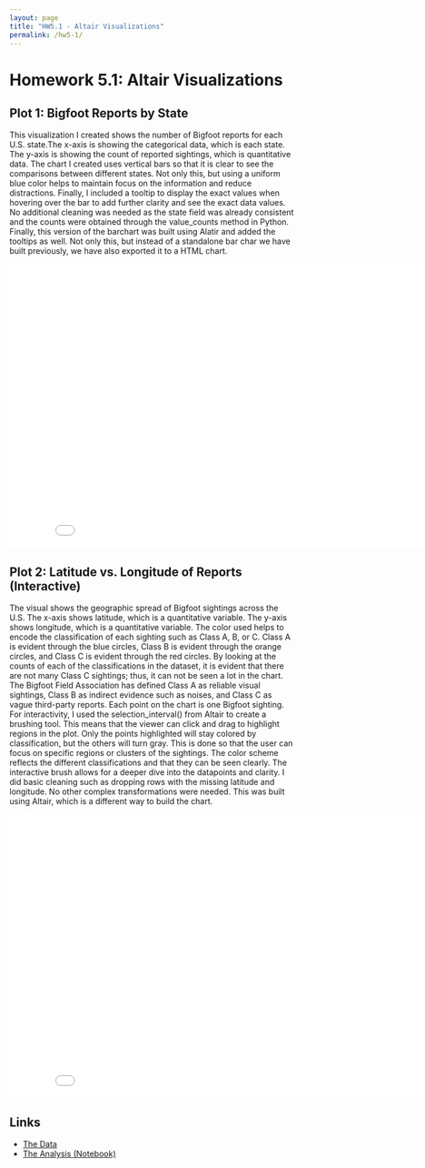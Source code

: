 ```yaml
---
layout: page
title: "HW5.1 - Altair Visualizations"
permalink: /hw5-1/
---
```


# Homework 5.1: Altair Visualizations

## Plot 1: Bigfoot Reports by State

This visualization I created shows the number of Bigfoot reports for each U.S. state.The x-axis is showing the categorical data, which is each state. The y-axis is showing the count of reported sightings, which is quantitative data. The chart I created uses vertical bars so that it is clear to see the comparisons between different states. Not only this, but using a uniform blue color helps to maintain focus on the information and reduce distractions. Finally, I included a tooltip to display the exact values when hovering over the bar to add further clarity and see the exact data values. No additional cleaning was needed as the state field was already consistent and the counts were obtained through the value_counts method in Python. Finally, this version of the barchart was built using Alatir and added the tooltips as well. Not only this, but instead of a standalone bar char we have built previously, we have also exported it to  a HTML chart.

<iframe src="/chart1.html"
        width="850"
        height="500"
        scrolling="no"
        frameborder="0">
</iframe>

## Plot 2: Latitude vs. Longitude of Reports (Interactive)

The visual shows the geographic spread of Bigfoot sightings across the U.S. The x-axis shows latitude, which is a quantitative variable. The y-axis shows longitude, which is a quantitative variable. The color used helps to encode the classification of each sighting such as Class A, B, or C. Class A is evident through the blue circles, Class B is evident through the orange circles, and Class C is evident through the red circles. By looking at the counts of each of the classifications in the dataset, it is evident that there are not many Class C sightings; thus, it can not be seen a lot in the chart. The Bigfoot Field Association has defined Class A as reliable visual sightings, Class B as indirect evidence such as noises, and Class C as vague third-party reports. Each point on the chart is one Bigfoot sighting. For interactivity, I used the selection_interval() from Altair to create a brushing tool. This means that the viewer can click and drag to highlight regions in the plot. Only the points highlighted will stay colored by classification, but the others will turn gray. This is done so that the user can focus on specific regions or clusters of the sightings. The color scheme reflects the different classifications and that they can be seen clearly. The interactive brush allows for a deeper dive into the datapoints and clarity. I did basic cleaning such as dropping rows with the missing latitude and longitude. No other complex transformations were needed. This was built using Altair, which is a different way to build the chart.


<iframe src="/chart2.html"
        width="850"
        height="500"
        scrolling="no"
        frameborder="0">
</iframe>

## Links

- [The Data](https://raw.githubusercontent.com/UIUC-iSchool-DataViz/is445_data/main/bfro_reports_fall2022.csv)  
- [The Analysis (Notebook)](https://github.com/ssamp2/ssamp2.github.io/blob/main/homework5.ipynb)
